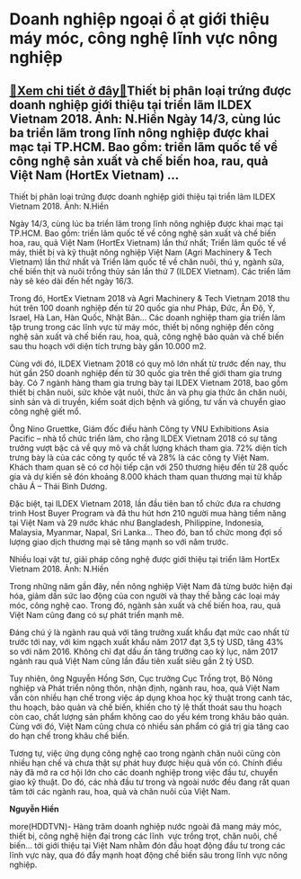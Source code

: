 Doanh nghiệp ngoại ồ ạt giới thiệu máy móc, công nghệ lĩnh vực nông nghiệp
==========================================================================

[:gift:Xem chi tiết ở đây:gift:](https://hddtvn.com/doanh-nghiep-ngoai-o-at-gioi-thieu-may-moc-cong-nghe-linh-vuc-nong-nghiep/)Thiết bị phân loại trứng được doanh nghiệp giới thiệu tại triển lãm ILDEX Vietnam 2018. Ảnh: N.Hiền Ngày 14/3, cùng lúc ba triền lãm trong lĩnh nông nghiệp được khai mạc tại TP.HCM. Bao gồm: triền lãm quốc tế về công nghệ sản xuất và chế biến hoa, rau, quả Việt Nam (HortEx Vietnam) …
--------------------------------------------------------------------------------------------------------------------------------------------------------------------------------------------------------------------------------------------------------------------------------------------







 






 Thiết bị phân loại trứng được doanh nghiệp giới thiệu tại triển lãm ILDEX Vietnam 2018. Ảnh: N.Hiền 


Ngày 14/3, cùng lúc ba triền lãm trong lĩnh nông nghiệp được khai mạc tại TP.HCM. Bao gồm: triền lãm quốc tế về công nghệ sản xuất và chế biến hoa, rau, quả Việt Nam (HortEx Vietnam) lần thứ nhất; Triển lãm quốc tế về máy, thiết bị và kỹ thuật nông nghiệp Việt Nam (Agri Machinery & Tech Vietnam) lần thứ nhất và Triển lãm quốc tế về chăn nuôi, thú y, ngành sữa, chế biến thịt và nuôi trồng thủy sản lần thứ 7 (ILDEX Vietnam). Các triển lãm này sẽ kéo dài đến hết ngày 16/3.


Trong đó, HortEx Vietnam 2018 và Agri Machinery & Tech Vietnam 2018 thu hút trên 100 doanh nghiệp đến từ 20 quốc gia như Pháp, Đức, Ấn Độ, Ý, Israel, Hà Lan, Hàn Quốc, Nhật Bản… Các doanh nghiệp tham gia triển lãm tập trung trong các lĩnh vực từ máy móc, thiết bị nông nghiệp đến công nghệ sản xuất và chế biến rau, hoa, quả, công nghệ bảo quản và chế biến sau thu hoạch với diện tích trưng bày gần 10.000 m2.


Cùng với đó, ILDEX Vietnam 2018 có quy mô lớn nhất từ trước đến nay, thu hút gần 250 doanh nghiệp đến từ 30 quốc gia trên thế giới tham gia trưng bày. Có 7 ngành hàng tham gia trưng bày tại ILDEX Vietnam 2018, bao gồm thiết bị chăn nuôi, sức khỏe vật nuôi, thức ăn và phụ gia thức ăn chăn nuôi, sinh sản và di truyền, kiểm soát dịch bệnh và giống, tư vấn và chuyển giao công nghệ giết mổ.


Ông Nino Gruettke, Giám đốc điều hành Công ty VNU Exhibitions Asia Pacific – nhà tổ chức triển lãm, cho rằng ILDEX Vietnam 2018 có sự tăng trưởng vượt bậc cả về quy mô và chất lượng khách tham gia. 72% diện tích trưng bày là của các công ty quốc tế và 28% là các công ty Việt Nam. Khách tham quan sẽ có cơ hội tiếp cận với 250 thương hiệu đến từ 28 quốc gia và dự kiến sẽ đón khoảng 8.000 khách tham quan thương mại từ khắp châu Á – Thái Bình Dương.


Đặc biệt, tại ILDEX Vietnam 2018, lần đầu tiên ban tổ chức đưa ra chương trình Host Buyer Program và đã thu hút hơn 210 người mua hàng tiềm năng tại Việt Nam và 29 nước khác như Bangladesh, Philippine, Indonesia, Malaysia, Myanmar, Napal, Sri Lanka… Theo đó, ban tổ chức mong đợi số lượng giao dịch thương mại sẽ tăng mạnh so với năm trước.









 






Nhiều loại vật tư, giải pháp công nghệ được giới thiệu tại triển lãm HortEx Vietnam 2018. Ảnh: N.Hiền



Trong những năm gần đây, nền nông nghiệp Việt Nam đã từng bước hiện đại hóa, giảm dần sức lao động của con người và thay thế bằng các loại máy móc, công nghệ cao. Trong đó, ngành sản xuất và chế biến hoa, rau, quả Việt Nam cũng đang có sự phát triển mạnh mẽ. 


Đáng chú ý là ngành rau quả với tăng trưởng xuất khẩu đạt mức cao nhất từ trước tới nay, với kim ngạch xuất khẩu năm 2017 đạt 3,5 tỷ USD, tăng 43% so với năm 2016. Không chỉ đạt dấu ấn tăng trưởng cao kỷ lục, năm 2017 ngành rau quả Việt Nam cũng lần đầu tiên xuất siêu gần 2 tỷ USD. 


Tuy nhiên, ông Nguyễn Hồng Sơn, Cục trưởng Cục Trồng trọt, Bộ Nông nghiệp và Phát triển nông thôn, nhận định, ngành rau, hoa, quả Việt Nam vẫn còn nhiều hạn chế trong việc áp dụng khoa học kỹ thuật trong canh tác, thu hoạch, bảo quản và chế biến, khiến cho tỷ lệ thất thoát sau thu hoạch còn cao, chất lượng sản phẩm không cao do yếu kém trong khâu bảo quản. Cùng với đó, Việt Nam cũng chưa có nhiều sản phẩm có giá trị gia tăng cao do hạn chế trong khâu chế biến.


Tương tự, việc ứng dụng công nghệ cao trong ngành chăn nuôi cũng còn nhiều hạn chế và chưa thật sự phát huy được hiệu quả vốn có. Chính điều này đã mở ra cơ hội lớn cho các doanh nghiệp trong việc đầu tư, chuyển giao kỹ thuật. Do đó, các nhà đầu tư trong và ngoài nước đều đang rất quan tâm tới các ngành rau, hoa, quả và chăn nuôi của Việt Nam. 






**Nguyễn Hiền**



more(HDDTVN)- Hàng trăm doanh nghiệp nước ngoài đã mang máy móc, thiết bị, công nghệ hiện đại trong các lĩnh  vực trồng trọt, chăn nuôi, chế biến… tới giới thiệu tại Việt Nam nhằm đón đầu hoạt động đầu tư trong các lĩnh vực này, qua đó đẩy mạnh hoạt động chế biến sâu trong lĩnh vực nông nghiệp.

